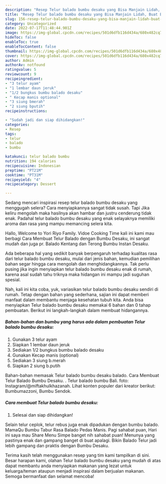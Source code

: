 ```yaml
---
description: "Resep Telur balado bumbu desaku yang Bisa Manjain Lidah, Buat Buka Puasa Lezat Sekali"
title: "Resep Telur balado bumbu desaku yang Bisa Manjain Lidah, Buat Buka Puasa Lezat Sekali"
slug: 156-resep-telur-balado-bumbu-desaku-yang-bisa-manjain-lidah-buat-buka-puasa-lezat-sekali
category: Uncategorized
date: 2022-07-17T11:48:44.901Z
image: https://img-global.cpcdn.com/recipes/501d6dfb116d434a/680x482cq70/telur-balado-bumbu-desaku-foto-resep-utama.jpg
hideToc: false
enableToc: true
enableTocContent: false
thumbnail: https://img-global.cpcdn.com/recipes/501d6dfb116d434a/680x482cq70/telur-balado-bumbu-desaku-foto-resep-utama.jpg
cover: https://img-global.cpcdn.com/recipes/501d6dfb116d434a/680x482cq70/telur-balado-bumbu-desaku-foto-resep-utama.jpg
author: Admin
authorAv: notfound
ratingvalue: 5
reviewcount: 9
recipeingredient:
- "3 telur ayam"
- "1 lembar daun jeruk"
- "1/2 bungkus bumbu balado desaku"
- " Kecap manis optional"
- "3 siung bmerah"
- "2 siung bputih"
recipeinstructions:

- "Sudah jadi dan siap dihidangkan!"
categories:
- Resep
tags:
- telur
- balado
- bumbu

katakunci: telur balado bumbu 
nutrition: 194 calories
recipecuisine: Indonesian
preptime: "PT21M"
cooktime: "PT31M"
recipeyield: "4"
recipecategory: Dessert

---
```



Sedang mencari inspirasi resep telur balado bumbu desaku yang menggugah selera? Cara menyiapkannya sangat tidak susah. Tapi Jika keliru mengolah maka hasilnya akan hambar dan justru cenderung tidak enak. Padahal telur balado bumbu desaku yang enak selayaknya memiliki aroma dan rasa yang mampu memancing selera kita.


Hallo, Welcome to Yori Riyo Family. Vidoe Cooking Time kali ini kami mau berbagi Cara Membuat Telur Balado dengan Bumbu Desaku, ini sangat mudah dan juga pr. Balado Kentang dan Terong Bumbu Instan Desaku.

Ada beberapa hal yang sedikit banyak berpengaruh terhadap kualitas rasa dari telur balado bumbu desaku, mulai dari jenis bahan, kemudian pemilihan bahan segar hingga cara mengolah dan menghidangkannya. Tak perlu pusing jika ingin menyiapkan telur balado bumbu desaku enak di rumah, karena asal sudah tahu triknya maka hidangan ini mampu jadi suguhan spesial.


Nah, kali ini kita coba, yuk, variasikan telur balado bumbu desaku sendiri di rumah. Tetap dengan bahan yang sederhana, sajian ini dapat memberi manfaat dalam membantu menjaga kesehatan tubuh kita. Anda bisa menyiapkan Telur balado bumbu desaku memakai 6 bahan dan 0 tahap pembuatan. Berikut ini langkah-langkah dalam membuat hidangannya.

<!--inarticleads1-->

##### Bahan-bahan dan bumbu yang harus ada dalam pembuatan Telur balado bumbu desaku:

1. Gunakan 3 telur ayam
1. Siapkan 1 lembar daun jeruk
1. Sediakan 1/2 bungkus bumbu balado desaku
1. Gunakan  Kecap manis (optional)
1. Sediakan 3 siung b.merah
1. Siapkan 2 siung b.putih


Bahan-bahan memasak Telur balado bumbu desaku balado. Cara Membuat Telur Balado Bumbu Desaku. . Telur balado bumbu Bali. foto: Instagram/@miftakhulkhazanah. Lihat konten populer dari kreator berikut: Bumbumazzoni, Bumbu Sendok. 

<!--inarticleads2-->

##### Cara membuat Telur balado bumbu desaku:


1. Selesai dan siap dihidangkan!

Selain telur ceplok, telur rebus juga enak dipadukan dengan bumbu balado. MamaQu Bumbu Tabur Rasa Balado Pedas Manis. Pagi sahabat puan, Hari ini saya mau Share Menu Simpe banget nih sahabat puan! Menunya yang pastinya enak dan gampang banget di buat apalagi. Bikin Balado Telur jadi lebih gampang dan praktis dengan Bumbu Desaku. 

Terima kasih telah menggunakan resep yang tim kami tampilkan di sini. Besar harapan kami, olahan Telur balado bumbu desaku yang mudah di atas dapat membantu anda menyiapkan makanan yang lezat untuk keluarga/teman ataupun menjadi inspirasi dalam berjualan makanan. Semoga bermanfaat dan selamat mencoba!
